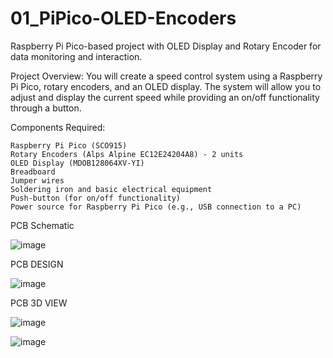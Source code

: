 # 01_PiPico-OLED-Encoders
Raspberry Pi Pico-based project with OLED Display and Rotary Encoder for data monitoring and interaction.

Project Overview:
You will create a speed control system using a Raspberry Pi Pico, rotary encoders, and an OLED display. The system will allow you to adjust and display the current speed while providing an on/off functionality through a button.

Components Required:

    Raspberry Pi Pico (SCO915)
    Rotary Encoders (Alps Alpine EC12E24204A8) - 2 units
    OLED Display (MDOB128064XV-YI)
    Breadboard
    Jumper wires
    Soldering iron and basic electrical equipment
    Push-button (for on/off functionality)
    Power source for Raspberry Pi Pico (e.g., USB connection to a PC)


PCB Schematic

![image](https://github.com/user-attachments/assets/054ba152-39b8-47df-b38e-01a4ff32c495)



PCB DESIGN

![image](https://github.com/user-attachments/assets/d05f9be8-7521-4d75-8570-77a69ce56b91)


PCB 3D VIEW

![image](https://github.com/user-attachments/assets/4cd6fb56-6e5f-4c18-b71b-f28e1abf901e)

![image](https://github.com/user-attachments/assets/2ae63be1-9592-4538-b9af-a89780759eb9)



